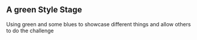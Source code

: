 ## A green Style Stage
Using green and some blues to showcase different things and allow others to do the challenge

